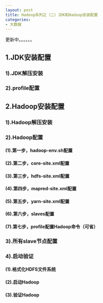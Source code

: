 ```yaml
---
layout: post
title: Hadoop系列之（二）JDK和Hadoop安装配置
categories:
- 大数据
---
```


<div class="message">
  更新中。。。。。。
</div>

## 1.JDK安装配置

### 1).JDK解压安装

### 2).profile配置

## 2.Hadoop安装配置

### 1).Hadoop解压安装

### 2).Hadoop配置

#### (1).第一步，hadoop-env.sh配置

#### (2).第二步，core-site.xml配置

#### (3).第三步，hdfs-site.xml配置

#### (4).第四步，mapred-site.xml配置

#### (5).第五步，yarn-site.xml配置

#### (6).第六步，slaves配置

#### (7).第七步，profile配置Hadoop命令（可省）

### 3).所有slave节点配置

### 4).启动验证

#### (1).格式化HDFS文件系统

#### (2).启动Hadoop

#### (3).验证Hadoop




